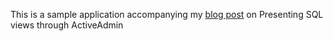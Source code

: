 This is a sample application accompanying my [blog post](http://lorefnon.me/rails/2014/07/13/presenting-sql-views-through-active-admin.html) on Presenting SQL views through ActiveAdmin

